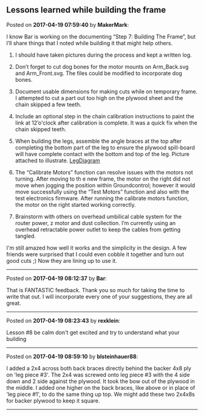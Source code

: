 ## Lessons learned while building the frame
Posted on **2017-04-19 07:59:40** by **MakerMark**:

I know Bar is working on the documenting “Step 7: Building The Frame”, but I’ll share things that I noted while building it that might help others.



1. I should have taken pictures during the process and kept a written log.



2. Don’t forget to cut dog bones for the motor mounts on Arm_Back.svg and Arm_Front.svg. The files could be modified to incorporate dog bones.



3. Document usable dimensions for making cuts while on temporary frame. I attempted to cut a part out too high on the plywood sheet and the chain skipped a few teeth.



4. Include an optional step in the chain calibration instructions to paint the link at 12’o'clock after calibration is complete. It was a quick fix when the chain skipped teeth.



5. When building the legs, assemble the angle braces at the top after completing the bottom part of the leg to ensure the plywood spill-board will have complete contact with the bottom and top of the leg.  Picture attached to illustrate.  [LegDiagram](//muut.com/u/maslowcnc/s1/:maslowcnc:eXiP:legdiagram.jpg.jpg) 



6. The “Calibrate Motors” function can resolve issues with the motors not turning. After moving to th e new frame, the motor on the right did not move when jogging the position within Groundcontrol; however it would move successfully using the “Test Motors” function and also with the test electronics firmware. After running the calibrate motors function, the motor on the right started working correctly. 



7. Brainstorm with others on overhead umbilical cable system for the router power, z motor and dust collection. I’m currently using an overhead retractable power outlet to keep the cables from getting tangled.



I'm still amazed how well it works and the simplicity in the design. A few friends were surprised that I could even cobble it together and turn out good cuts ;) Now they are lining up to use it.

---

Posted on **2017-04-19 08:12:37** by **Bar**:

That is FANTASTIC feedback. Thank you so much for taking the time to write that out. I will incorporate every one of your suggestions, they are all great.

---

Posted on **2017-04-19 08:23:43** by **rexklein**:

Lesson #8 be calm don't get excited and try to understand what your building

---

Posted on **2017-04-19 08:59:10** by **blsteinhauer88**:

I added a 2x4 across both back braces  directly behind the backer 4x8 ply on 'leg piece #3'.  The 2x4  was screwed onto leg piece #3 with the  4 side down and 2 side against the plywood.  It took the bow out of the plywood in the middle.  I added one higher on the back braces, like above or in place of 'leg piece #1',  to do the same thing up top.  We might add these two 2x4x8s for backer plywood to keep it square.

---

